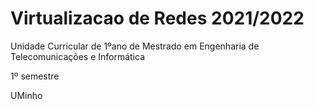 # Virtualizacao de Redes 2021/2022
Unidade Curricular de 1ºano de Mestrado em Engenharia de Telecomunicações e Informática

1º semestre

UMinho
